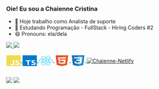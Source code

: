### Oie! Eu sou a Chaienne Cristina

- 🔭 Hoje trabalho como Analista de suporte
- 🌱 Estudando Programação - FullStack - Hiring Coders #2 
- 😄 Pronouns: ela/dela
 <div>
  <a href="https://github.com/chaiennecsilva">
  <img height="180em" src="https://github-readme-stats.vercel.app/api?username=chaiennecsilva&show_icons=true&theme=dracula&include_all_commits=true&count_private=true"/>
  <img height="180em" src="https://github-readme-stats.vercel.app/api/top-langs/?username=chaiennecsilva&layout=compact&langs_count=7&theme=dracula"/>
</div>
<div style="display: inline_block"><br>
  <img align="center" alt="Chaienne-Js" height="30" width="40" src="https://raw.githubusercontent.com/devicons/devicon/master/icons/javascript/javascript-plain.svg">
  <img align="center" alt="Chaienne-Ts" height="30" width="40" src="https://raw.githubusercontent.com/devicons/devicon/master/icons/typescript/typescript-plain.svg">
  <img align="center" alt="Chaienne-React" height="30" width="40" src="https://raw.githubusercontent.com/devicons/devicon/master/icons/react/react-original.svg">
  <img align="center" alt="Chaienne-HTML" height="30" width="40" src="https://raw.githubusercontent.com/devicons/devicon/master/icons/html5/html5-original.svg">
  <img align="center" alt="Chaienne-CSS" height="30" width="40" src="https://raw.githubusercontent.com/devicons/devicon/master/icons/css3/css3-original.svg">
  <img align="center" alt="Chaienne-Netlify" height="30" width="40" src="https://icongr.am/devicon/amazonwebservices-original-wordmark.svg?size=128&color=currentColor">

</div>
  
  
  ##
  
  
<div>
      <a href = "mailto:chaiennecsilva@gmail.com "><img src="https://img.shields.io/badge/-Gmail-%23333?style=for-the-badge&logo=gmail&logoColor=white" target="_blank"></a>
      <a href="https://www.linkedin.com/in/chaiennecsilva/" target="_blank"><img src="https://img.shields.io/badge/-LinkedIn-%230077B5?style=for-the-badge&logo=linkedin&logoColor=white" target="_blank"></a> 
 </div>
